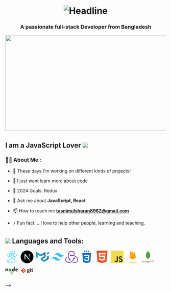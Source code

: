<h1 align=center>
    <img src="https://readme-typing-svg.herokuapp.com?font=Poppins&size=32&duration=3500&color=C9D1D1FF&center=true&width=600&lines=Hello+There!;I'm+Tasnimul+Alam;Full+Stack+Developer" alt="Headline" />
</h1>
<h3 align="center" text="black">A passionate full-stack Developer from Bangladesh</h3>
<div align="center">
  <img src="https://media.giphy.com/media/dWesBcTLavkZuG35MI/giphy.gif" width="600" height="300"/>
</div>

## I am a JavaScript Lover <img src="https://media.giphy.com/media/WUlplcMpOCEmTGBtBW/giphy.gif" width="30">
### :woman_technologist: About Me :
<!-- 
<div id="header" align="center">
  <img src="https://media.giphy.com/media/M9gbBd9nbDrOTu1Mqx/giphy.gif"width="100"/>
</div>
-->

- 🔭 These days I'm working on different kinds of projects!

- 🌱 I just want learn more about code

<!-- - 👨‍💻 All of my projects are available at [https://github.com/RaselKazi?tab=repositories](https://github.com/RaselKazi?tab=repositories) -->

- 🎯 2024 Goals: Redux

- 💬 Ask me about **JavaScript, React**

- 📫 How to reach me **tasnimulsharan8962@gmail.com**

- ⚡ Fun fact: ...I love to help other people, learning and teaching.

<!-- <a href="https://github.com/RaselKazi" target="_blank">
    <img alt="GitHub followers" src="https://img.shields.io/github/followers/RaselKazi?label=Github&style=flat">
  </a>
  <a href="https://github.com/RaselKazi" target="_blank">
    <img src="https://komarev.com/ghpvc/?username=RaselKazi&label=Profile%20views&color=0e75b6&style=flat" alt="devsahinur" />
  </a>  -->
<!-- 
## <img src="https://media.giphy.com/media/5WJ6SOKeNKrSzblU4R/giphy.gif" width="25"> Connect with Me<img align="center" src="https://github.com/rajput2107/rajput2107/blob/master/Assets/Handshake.gif" height="33px" />
 -->

<!-- [![Facebook](https://img.shields.io/badge/Facebook-1877F2?style=for-the-badge&logo=facebook&logoColor=white)](https://www.facebook.com/profile.php?id=100074320713056)
[![Instagram](https://img.shields.io/badge/Instagram-E4405F?style=for-the-badge&logo=instagram&logoColor=white)](https://www.instagram.com/raselkazi.jsx/)
[![Twitter](https://img.shields.io/badge/Twitter-1DA1F2?style=for-the-badge&logo=twitter&logoColor=white)](https://twitter.com/RaselKa02390483)
[![Github](https://img.shields.io/badge/GitHub-100000?style=for-the-badge&logo=github&logoColor=white)](https://github.com/RaselKazi)
[![Linkedin](https://img.shields.io/badge/LinkedIn-0077B5?style=for-the-badge&logo=linkedin&logoColor=white)](https://www.linkedin.com/in/rasel-kazi/)
[![Mail](https://img.shields.io/badge/Gmail-D14836?style=for-the-badge&logo=gmail&logoColor=white)](mailto:raselkazi080@gmail.com)
[![Discord](https://img.shields.io/badge/Discord-7289DA?style=for-the-badge&logo=discord&logoColor=white)](https://discord.com/)
 -->
<!-- 
<img src="https://media.giphy.com/media/LnQjpWaON8nhr21vNW/giphy.gif" width="60"> <em><b>I love connecting with different people</b> so if you want to say <b>hi, I'll be happy to meet you more!</b> 😊</em>

<!-- ### <img src="https://media.giphy.com/media/VgCDAzcKvsR6OM0uWg/giphy.gif" width="50"> A little more about me...   -->
## <img src="https://media.giphy.com/media/1ynCEtlgMPAeNAqdnu/giphy.gif" width="25"> Languages and Tools:

<div>
  <img src="https://github.com/devicons/devicon/blob/master/icons/react/react-original-wordmark.svg" title="React" alt="React" width="40" height="40"/>&nbsp;
  <img src="https://github.com/devicons/devicon/blob/master/icons/nextjs/nextjs-original.svg" title="React" alt="Next Js" width="40" height="40"/>&nbsp;
  <img src="https://github.com/devicons/devicon/blob/master/icons/materialui/materialui-original.svg" title="Material UI" alt="Material UI" width="40" height="40"/>&nbsp;
  <img src="https://github.com/devicons/devicon/blob/master/icons/tailwindcss/tailwindcss-plain.svg" title="Tailwind CSS" alt="Tailwind CSS" width="40" height="40"/>
  <img src="https://github.com/devicons/devicon/blob/master/icons/redux/redux-original.svg" title="Redux" alt="Redux " width="40" height="40"/>&nbsp;
  <img src="https://github.com/devicons/devicon/blob/master/icons/css3/css3-plain-wordmark.svg"  title="CSS3" alt="CSS" width="40" height="40"/>&nbsp;
  <img src="https://github.com/devicons/devicon/blob/master/icons/html5/html5-original.svg" title="HTML5" alt="HTML" width="40" height="40"/>&nbsp;
  <img src="https://github.com/devicons/devicon/blob/master/icons/javascript/javascript-original.svg" title="JavaScript" alt="JavaScript" width="40" height="40"/>&nbsp;
  <img src="https://github.com/devicons/devicon/blob/master/icons/firebase/firebase-plain-wordmark.svg" title="Firebase" alt="Firebase" width="40" height="40"/>&nbsp;
  <img src="https://github.com/devicons/devicon/blob/master/icons/mongodb/mongodb-original-wordmark.svg" title="MongoDB"  alt="MongoDB" width="40" height="40"/>&nbsp;
  <img src="https://github.com/devicons/devicon/blob/master/icons/nodejs/nodejs-original-wordmark.svg" title="NodeJS" alt="NodeJS" width="40" height="40"/>&nbsp;
  <img src="https://github.com/devicons/devicon/blob/master/icons/git/git-original-wordmark.svg" title="Git" **alt="Git" width="40" height="40"/>
</div>

<!-- This is repo start dasbord  -->



<!-- <p>&nbsp;<img align="center" src="https://github-readme-stats.vercel.app/api?username=RaselKazi&show_icons=true&locale=en&theme=radical" alt="RaselKazi" /></p>

<p><img align="center" src="https://github-readme-streak-stats.herokuapp.com/?user=RaselKazi&theme=radical" alt="RaselKazi" /></p>


[website]: https://racelkaziportfolio.web.app/ -->
 -->


